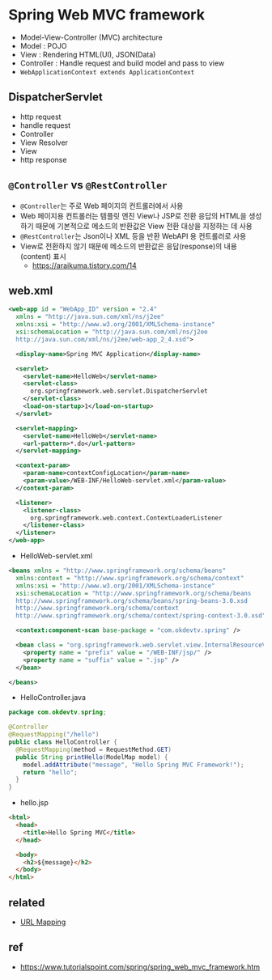 # Spring Web MVC framework
* Model-View-Controller (MVC) architecture
* Model : POJO
* View : Rendering HTML(UI), JSON(Data)
* Controller : Handle request and build model and pass to view
* `WebApplicationContext extends ApplicationContext`

## DispatcherServlet
* http request
* handle request
* Controller
* View Resolver
* View
* http response


## `@Controller` vs `@RestController`
* `@Controller`는 주로 Web 페이지의 컨트롤러에서 사용
* Web 페이지용 컨트롤러는 템플릿 엔진 View나 JSP로 전환 응답의 HTML을 생성하기 때문에 기본적으로 메소드의 반환값은 View 전환 대상을 지정하는 데 사용
* `@RestController`는 Json이나 XML 등을 반환 WebAPI 용 컨트롤러로 사용
* View로 전환하지 않기 때문에 메소드의 반환값은 응답(response)의 내용(content) 표시
  * https://araikuma.tistory.com/14

## web.xml

```xml
<web-app id = "WebApp_ID" version = "2.4"
  xmlns = "http://java.sun.com/xml/ns/j2ee"
  xmlns:xsi = "http://www.w3.org/2001/XMLSchema-instance"
  xsi:schemaLocation = "http://java.sun.com/xml/ns/j2ee
  http://java.sun.com/xml/ns/j2ee/web-app_2_4.xsd">

  <display-name>Spring MVC Application</display-name>

  <servlet>
    <servlet-name>HelloWeb</servlet-name>
    <servlet-class>
      org.springframework.web.servlet.DispatcherServlet
    </servlet-class>
    <load-on-startup>1</load-on-startup>
  </servlet>

  <servlet-mapping>
    <servlet-name>HelloWeb</servlet-name>
    <url-pattern>*.do</url-pattern>
  </servlet-mapping>

  <context-param>
    <param-name>contextConfigLocation</param-name>
    <param-value>/WEB-INF/HelloWeb-servlet.xml</param-value>
  </context-param>

  <listener>
    <listener-class>
      org.springframework.web.context.ContextLoaderListener
    </listener-class>
  </listener>
</web-app>
```

* HelloWeb-servlet.xml

```xml
<beans xmlns = "http://www.springframework.org/schema/beans"
  xmlns:context = "http://www.springframework.org/schema/context"
  xmlns:xsi = "http://www.w3.org/2001/XMLSchema-instance"
  xsi:schemaLocation = "http://www.springframework.org/schema/beans
  http://www.springframework.org/schema/beans/spring-beans-3.0.xsd
  http://www.springframework.org/schema/context
  http://www.springframework.org/schema/context/spring-context-3.0.xsd">

  <context:component-scan base-package = "com.okdevtv.spring" />

  <bean class = "org.springframework.web.servlet.view.InternalResourceViewResolver">
    <property name = "prefix" value = "/WEB-INF/jsp/" />
    <property name = "suffix" value = ".jsp" />
  </bean>

</beans>
```

* HelloController.java

```java
package com.okdevtv.spring;

@Controller
@RequestMapping("/hello")
public class HelloController {
  @RequestMapping(method = RequestMethod.GET)
  public String printHello(ModelMap model) {
    model.addAttribute("message", "Hello Spring MVC Framework!");
    return "hello";
  }
}
```

* hello.jsp

```html
<html>
  <head>
    <title>Hello Spring MVC</title>
  </head>

  <body>
    <h2>${message}</h2>
  </body>
</html>
```

## related
* [URL Mapping](/mib/spring/mapping)

## ref
* https://www.tutorialspoint.com/spring/spring_web_mvc_framework.htm
